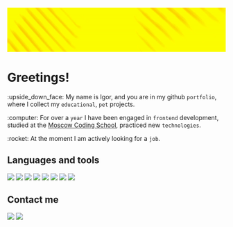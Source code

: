<p align="center">
  <img width='1000' src="https://github.com/ohhhucc/ohhhucc/blob/main/header.gif">
</p>

<h1> Greetings! </h1>
<p> :upside_down_face: My name is Igor, and you are in my github <code>portfolio</code>, where I collect my <code>educational</code>, <code>pet</code> projects. </p>
<p> :computer: For over a <code>year</code> I have been engaged in <code>frontend</code> development, studied at the <a href='https://moscoding.ru/'>Moscow Coding School</a>, practiced new <code>technologies</code>. </p> 
<p> :rocket: At the moment I am actively looking for a <code>job</code>. </p>

<h2> Languages and tools </h2>
<span>
  <img src='https://img.shields.io/badge/-HTML-ffff85?style=for-the-badge&logo=html5'>
  <img src='https://img.shields.io/badge/-CSS-ffff85?style=for-the-badge&logo=css3'>
  <img src='https://img.shields.io/badge/-JAVASCRIPT-ffff85?style=for-the-badge&logo=javascript'>
  <img src='https://img.shields.io/badge/-REACT-ffff85?style=for-the-badge&logo=react'>
  <img src='https://img.shields.io/badge/-ROUTER-ffff85?style=for-the-badge&logo=reactrouter'>
  <img src='https://img.shields.io/badge/-REDUX-ffff85?style=for-the-badge&logo=redux'>
  <img src='https://img.shields.io/badge/-SAGA-ffff85?style=for-the-badge&logo=reduxsaga'>
  <img src='https://img.shields.io/badge/-GIT-ffff85?style=for-the-badge&logo=git'>
</span>

<h2> Contact me </h2>

<a href="https://t.me/ohhhucc"><img src='https://img.shields.io/badge/-TELEGRAM-8fff8f?style=for-the-badge&logo=telegram'></a>
<a href="https://vk.com/ohhhucc"><img src='https://img.shields.io/badge/-VK-8fff8f?style=for-the-badge&logo=vk'></a>
